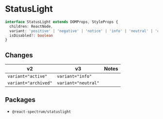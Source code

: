 <!-- Copyright 2020 Adobe. All rights reserved.
This file is licensed to you under the Apache License, Version 2.0 (the "License");
you may not use this file except in compliance with the License. You may obtain a copy
of the License at http://www.apache.org/licenses/LICENSE-2.0
Unless required by applicable law or agreed to in writing, software distributed under
the License is distributed on an "AS IS" BASIS, WITHOUT WARRANTIES OR REPRESENTATIONS
OF ANY KIND, either express or implied. See the License for the specific language
governing permissions and limitations under the License. -->

# StatusLight

```typescript
interface StatusLight extends DOMProps, StyleProps {
  children: ReactNode,
  variant: 'positive' | 'negative' | 'notice' | 'info' | 'neutral' | 'celery' | 'chartreuse' | 'yellow' | 'magenta' | 'fuchsia' | 'purple' | 'indigo' | 'seafoam',
  isDisabled?: boolean
}
```
## Changes
| **v2**                   | **v3**                  | **Notes** |
| ------------------------ | ----------------------- | --------- |
| `variant="active"`       | `variant="info"`        |           |
| `variant="archived"`     | `variant="neutral"`     |           |

## Packages
- `@react-spectrum/statuslight`


